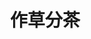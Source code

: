 ---
home: true
icon: home
title: 作草分茶
heroImage: https://qiqiang.oss-cn-hangzhou.aliyuncs.com/muan/avatar-jianchun.jpg
heroText: 作草分茶
tagline: 轻拭沾衣新寒雨，江湖何处是故人
features:
  - title: 灵感的光
    details: 灵感是一个闪光点，来是一瞬间，走也是一瞬间，抓住它你就会抓住机遇，它会给你带来快乐的。
  - title: 持续学习
    details: 持续学习是成长过程中必不可少的环节，我们都在不断的成长，也在不断的学习，所以加油吧少年。
  - title: 生活和工作
    details: 工作是为了更好的生活。工作是手段，生活是目标，但两者都是我们的人生，所以我们需要享受这样的人生。

copyright: false
footer: 友情链接：<a href="http://www.vlsion.top/">Vlsion</a> | <a href="https://www.elmerlxy.com/">Elmer</a>
footerHtml: true
---